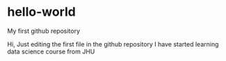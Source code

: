 # hello-world
My first github repository

Hi,  Just editing the first file in the github repository
I have started learning data science course from JHU
